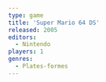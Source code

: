 ```yaml
---
type: game
title: 'Super Mario 64 DS'
released: 2005
editors: 
  - Nintendo
players: 1
genres:
  - Plates-formes
---
```

